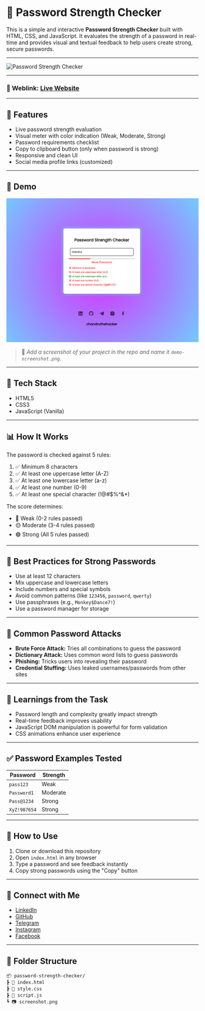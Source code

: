 # 🔐 Password Strength Checker

This is a simple and interactive **Password Strength Checker** built with HTML, CSS, and JavaScript. It evaluates the strength of a password in real-time and provides visual and textual feedback to help users create strong, secure passwords.

---

![Password Strength Checker](https://chandruthehacker.github.io/portfolio-website-old/projects/all-projects/password-checker/assets/password-strength-checker.webp)


---
### 🔗 Weblink: [Live Website](https://chandruthehacker.github.io/password-strength-checker)
---

## 🌟 Features

- Live password strength evaluation
- Visual meter with color indication (Weak, Moderate, Strong)
- Password requirements checklist
- Copy to clipboard button (only when password is strong)
- Responsive and clean UI
- Social media profile links (customized)

---

## 📸 Demo

![Password Checker Demo](assets/demo-screenshot.png)

> 📌 *Add a screenshot of your project in the repo and name it `demo-screenshot.png`.*

---

## 🔧 Tech Stack

- HTML5
- CSS3
- JavaScript (Vanilla)

---

## 📊 How It Works

The password is checked against 5 rules:
1. ✅ Minimum 8 characters
2. ✅ At least one uppercase letter (A-Z)
3. ✅ At least one lowercase letter (a-z)
4. ✅ At least one number (0-9)
5. ✅ At least one special character (!@#$%^&*)

The score determines:
- 🔴 Weak (0-2 rules passed)
- 🟡 Moderate (3-4 rules passed)
- 🟢 Strong (All 5 rules passed)

---

## 📌 Best Practices for Strong Passwords

- Use at least 12 characters
- Mix uppercase and lowercase letters
- Include numbers and special symbols
- Avoid common patterns (like `123456`, `password`, `qwerty`)
- Use passphrases (e.g., `Monkey$Dance7!`)
- Use a password manager for storage

---

## 🔐 Common Password Attacks

- **Brute Force Attack:** Tries all combinations to guess the password
- **Dictionary Attack:** Uses common word lists to guess passwords
- **Phishing:** Tricks users into revealing their password
- **Credential Stuffing:** Uses leaked usernames/passwords from other sites

---

## 🧠 Learnings from the Task

- Password length and complexity greatly impact strength
- Real-time feedback improves usability
- JavaScript DOM manipulation is powerful for form validation
- CSS animations enhance user experience

---

## ✅ Password Examples Tested

| Password          | Strength  |
|------------------|-----------|
| `pass123`        | Weak      |
| `Password1`      | Moderate  |
| `Pass@1234`      | Strong    |
| `XyZ!987654`     | Strong    |

---

## 🚀 How to Use

1. Clone or download this repository
2. Open `index.html` in any browser
3. Type a password and see feedback instantly
4. Copy strong passwords using the "Copy" button

---

## 🔗 Connect with Me

- [LinkedIn](https://www.linkedin.com/in/chandraprakash87/)
- [GitHub](https://github.com/chandruthehacker)
- [Telegram](https://t.me/chandruthehacker)
- [Instagram](https://www.instagram.com/dgl_chandru)
- [Facebook](https://www.facebook.com/chandru87125)

---

## 📁 Folder Structure
```txt
📦 password-strength-checker/
┣ 📜 index.html
┣ 📜 style.css
┣ 📜 script.js
┗ 📷 screenshot.png
```
